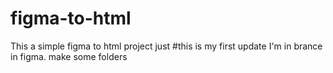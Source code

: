 # figma-to-html
This a simple figma to html project just
#this is my first update
I'm in brance in figma.
make some folders